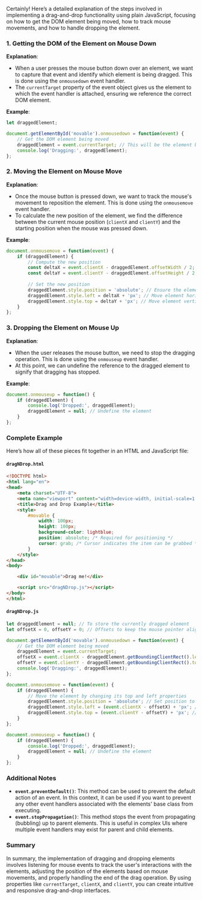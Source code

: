 
Certainly! Here’s a detailed explanation of the steps involved in implementing a drag-and-drop functionality using plain JavaScript, focusing on how to get the DOM element being moved, how to track mouse movements, and how to handle dropping the element. 

### 1. Getting the DOM of the Element on Mouse Down

**Explanation**:
- When a user presses the mouse button down over an element, we want to capture that event and identify which element is being dragged. This is done using the `onmousedown` event handler.
- The `currentTarget` property of the event object gives us the element to which the event handler is attached, ensuring we reference the correct DOM element.

**Example**:
```javascript
let draggedElement;

document.getElementById('movable').onmousedown = function(event) {
    // Get the DOM element being moved
    draggedElement = event.currentTarget; // This will be the element being dragged
    console.log('Dragging:', draggedElement);
};
```

### 2. Moving the Element on Mouse Move

**Explanation**:
- Once the mouse button is pressed down, we want to track the mouse's movement to reposition the element. This is done using the `onmousemove` event handler.
- To calculate the new position of the element, we find the difference between the current mouse position (`clientX` and `clientY`) and the starting position when the mouse was pressed down. 

**Example**:
```javascript
document.onmousemove = function(event) {
    if (draggedElement) {
        // Compute the new position
        const deltaX = event.clientX - draggedElement.offsetWidth / 2; // Center the element
        const deltaY = event.clientY - draggedElement.offsetHeight / 2; // Center the element
        
        // Set the new position
        draggedElement.style.position = 'absolute'; // Ensure the element is positioned absolutely
        draggedElement.style.left = deltaX + 'px'; // Move element horizontally
        draggedElement.style.top = deltaY + 'px'; // Move element vertically
    }
};
```

### 3. Dropping the Element on Mouse Up

**Explanation**:
- When the user releases the mouse button, we need to stop the dragging operation. This is done using the `onmouseup` event handler.
- At this point, we can undefine the reference to the dragged element to signify that dragging has stopped.

**Example**:
```javascript
document.onmouseup = function() {
    if (draggedElement) {
        console.log('Dropped:', draggedElement);
        draggedElement = null; // Undefine the element
    }
};
```

### Complete Example

Here’s how all of these pieces fit together in an HTML and JavaScript file:

#### `dragNDrop.html`

```html
<!DOCTYPE html>
<html lang="en">
<head>
    <meta charset="UTF-8">
    <meta name="viewport" content="width=device-width, initial-scale=1.0">
    <title>Drag and Drop Example</title>
    <style>
        #movable {
            width: 100px;
            height: 100px;
            background-color: lightblue;
            position: absolute; /* Required for positioning */
            cursor: grab; /* Cursor indicates the item can be grabbed */
        }
    </style>
</head>
<body>

    <div id="movable">Drag me!</div>

    <script src="dragNDrop.js"></script>
</body>
</html>
```

#### `dragNDrop.js`

```javascript
let draggedElement = null; // To store the currently dragged element
let offsetX = 0, offsetY = 0; // Offsets to keep the mouse pointer aligned with the element

document.getElementById('movable').onmousedown = function(event) {
    // Get the DOM element being moved
    draggedElement = event.currentTarget; 
    offsetX = event.clientX - draggedElement.getBoundingClientRect().left; // Get offset from left
    offsetY = event.clientY - draggedElement.getBoundingClientRect().top; // Get offset from top
    console.log('Dragging:', draggedElement);
};

document.onmousemove = function(event) {
    if (draggedElement) {
        // Move the element by changing its top and left properties
        draggedElement.style.position = 'absolute'; // Set position to absolute
        draggedElement.style.left = (event.clientX - offsetX) + 'px'; // Adjust left position
        draggedElement.style.top = (event.clientY - offsetY) + 'px'; // Adjust top position
    }
};

document.onmouseup = function() {
    if (draggedElement) {
        console.log('Dropped:', draggedElement);
        draggedElement = null; // Undefine the element
    }
};
```

### Additional Notes
- **`event.preventDefault()`**: This method can be used to prevent the default action of an event. In this context, it can be used if you want to prevent any other event handlers associated with the elements' base class from executing.
- **`event.stopPropagation()`**: This method stops the event from propagating (bubbling) up to parent elements. This is useful in complex UIs where multiple event handlers may exist for parent and child elements.

### Summary
In summary, the implementation of dragging and dropping elements involves listening for mouse events to track the user's interactions with the elements, adjusting the position of the elements based on mouse movements, and properly handling the end of the drag operation. By using properties like `currentTarget`, `clientX`, and `clientY`, you can create intuitive and responsive drag-and-drop interfaces.
